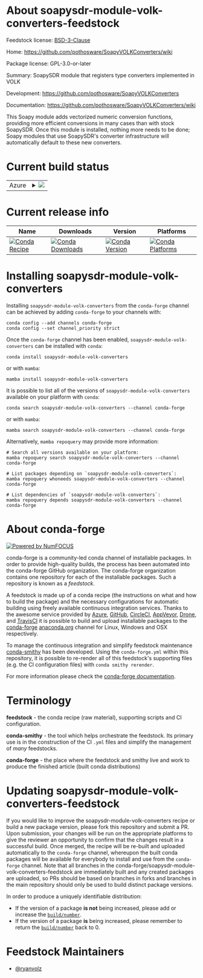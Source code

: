 About soapysdr-module-volk-converters-feedstock
===============================================

Feedstock license: [BSD-3-Clause](https://github.com/conda-forge/soapysdr-module-volk-converters-feedstock/blob/main/LICENSE.txt)

Home: https://github.com/pothosware/SoapyVOLKConverters/wiki

Package license: GPL-3.0-or-later

Summary: SoapySDR module that registers type converters implemented in VOLK

Development: https://github.com/pothosware/SoapyVOLKConverters

Documentation: https://github.com/pothosware/SoapyVOLKConverters/wiki

This Soapy module adds vectorized numeric conversion functions, providing more efficient conversions in many cases than with stock SoapySDR. Once this module is installed, nothing more needs to be done; Soapy modules that use SoapySDR's converter infrastructure will automatically default to these new converters.


Current build status
====================


<table>
    
  <tr>
    <td>Azure</td>
    <td>
      <details>
        <summary>
          <a href="https://dev.azure.com/conda-forge/feedstock-builds/_build/latest?definitionId=18384&branchName=main">
            <img src="https://dev.azure.com/conda-forge/feedstock-builds/_apis/build/status/soapysdr-module-volk-converters-feedstock?branchName=main">
          </a>
        </summary>
        <table>
          <thead><tr><th>Variant</th><th>Status</th></tr></thead>
          <tbody><tr>
              <td>linux_64</td>
              <td>
                <a href="https://dev.azure.com/conda-forge/feedstock-builds/_build/latest?definitionId=18384&branchName=main">
                  <img src="https://dev.azure.com/conda-forge/feedstock-builds/_apis/build/status/soapysdr-module-volk-converters-feedstock?branchName=main&jobName=linux&configuration=linux%20linux_64_" alt="variant">
                </a>
              </td>
            </tr><tr>
              <td>linux_aarch64</td>
              <td>
                <a href="https://dev.azure.com/conda-forge/feedstock-builds/_build/latest?definitionId=18384&branchName=main">
                  <img src="https://dev.azure.com/conda-forge/feedstock-builds/_apis/build/status/soapysdr-module-volk-converters-feedstock?branchName=main&jobName=linux&configuration=linux%20linux_aarch64_" alt="variant">
                </a>
              </td>
            </tr><tr>
              <td>linux_ppc64le</td>
              <td>
                <a href="https://dev.azure.com/conda-forge/feedstock-builds/_build/latest?definitionId=18384&branchName=main">
                  <img src="https://dev.azure.com/conda-forge/feedstock-builds/_apis/build/status/soapysdr-module-volk-converters-feedstock?branchName=main&jobName=linux&configuration=linux%20linux_ppc64le_" alt="variant">
                </a>
              </td>
            </tr><tr>
              <td>osx_64</td>
              <td>
                <a href="https://dev.azure.com/conda-forge/feedstock-builds/_build/latest?definitionId=18384&branchName=main">
                  <img src="https://dev.azure.com/conda-forge/feedstock-builds/_apis/build/status/soapysdr-module-volk-converters-feedstock?branchName=main&jobName=osx&configuration=osx%20osx_64_" alt="variant">
                </a>
              </td>
            </tr><tr>
              <td>osx_arm64</td>
              <td>
                <a href="https://dev.azure.com/conda-forge/feedstock-builds/_build/latest?definitionId=18384&branchName=main">
                  <img src="https://dev.azure.com/conda-forge/feedstock-builds/_apis/build/status/soapysdr-module-volk-converters-feedstock?branchName=main&jobName=osx&configuration=osx%20osx_arm64_" alt="variant">
                </a>
              </td>
            </tr><tr>
              <td>win_64</td>
              <td>
                <a href="https://dev.azure.com/conda-forge/feedstock-builds/_build/latest?definitionId=18384&branchName=main">
                  <img src="https://dev.azure.com/conda-forge/feedstock-builds/_apis/build/status/soapysdr-module-volk-converters-feedstock?branchName=main&jobName=win&configuration=win%20win_64_" alt="variant">
                </a>
              </td>
            </tr>
          </tbody>
        </table>
      </details>
    </td>
  </tr>
</table>

Current release info
====================

| Name | Downloads | Version | Platforms |
| --- | --- | --- | --- |
| [![Conda Recipe](https://img.shields.io/badge/recipe-soapysdr--module--volk--converters-green.svg)](https://anaconda.org/conda-forge/soapysdr-module-volk-converters) | [![Conda Downloads](https://img.shields.io/conda/dn/conda-forge/soapysdr-module-volk-converters.svg)](https://anaconda.org/conda-forge/soapysdr-module-volk-converters) | [![Conda Version](https://img.shields.io/conda/vn/conda-forge/soapysdr-module-volk-converters.svg)](https://anaconda.org/conda-forge/soapysdr-module-volk-converters) | [![Conda Platforms](https://img.shields.io/conda/pn/conda-forge/soapysdr-module-volk-converters.svg)](https://anaconda.org/conda-forge/soapysdr-module-volk-converters) |

Installing soapysdr-module-volk-converters
==========================================

Installing `soapysdr-module-volk-converters` from the `conda-forge` channel can be achieved by adding `conda-forge` to your channels with:

```
conda config --add channels conda-forge
conda config --set channel_priority strict
```

Once the `conda-forge` channel has been enabled, `soapysdr-module-volk-converters` can be installed with `conda`:

```
conda install soapysdr-module-volk-converters
```

or with `mamba`:

```
mamba install soapysdr-module-volk-converters
```

It is possible to list all of the versions of `soapysdr-module-volk-converters` available on your platform with `conda`:

```
conda search soapysdr-module-volk-converters --channel conda-forge
```

or with `mamba`:

```
mamba search soapysdr-module-volk-converters --channel conda-forge
```

Alternatively, `mamba repoquery` may provide more information:

```
# Search all versions available on your platform:
mamba repoquery search soapysdr-module-volk-converters --channel conda-forge

# List packages depending on `soapysdr-module-volk-converters`:
mamba repoquery whoneeds soapysdr-module-volk-converters --channel conda-forge

# List dependencies of `soapysdr-module-volk-converters`:
mamba repoquery depends soapysdr-module-volk-converters --channel conda-forge
```


About conda-forge
=================

[![Powered by
NumFOCUS](https://img.shields.io/badge/powered%20by-NumFOCUS-orange.svg?style=flat&colorA=E1523D&colorB=007D8A)](https://numfocus.org)

conda-forge is a community-led conda channel of installable packages.
In order to provide high-quality builds, the process has been automated into the
conda-forge GitHub organization. The conda-forge organization contains one repository
for each of the installable packages. Such a repository is known as a *feedstock*.

A feedstock is made up of a conda recipe (the instructions on what and how to build
the package) and the necessary configurations for automatic building using freely
available continuous integration services. Thanks to the awesome service provided by
[Azure](https://azure.microsoft.com/en-us/services/devops/), [GitHub](https://github.com/),
[CircleCI](https://circleci.com/), [AppVeyor](https://www.appveyor.com/),
[Drone](https://cloud.drone.io/welcome), and [TravisCI](https://travis-ci.com/)
it is possible to build and upload installable packages to the
[conda-forge](https://anaconda.org/conda-forge) [anaconda.org](https://anaconda.org/)
channel for Linux, Windows and OSX respectively.

To manage the continuous integration and simplify feedstock maintenance
[conda-smithy](https://github.com/conda-forge/conda-smithy) has been developed.
Using the ``conda-forge.yml`` within this repository, it is possible to re-render all of
this feedstock's supporting files (e.g. the CI configuration files) with ``conda smithy rerender``.

For more information please check the [conda-forge documentation](https://conda-forge.org/docs/).

Terminology
===========

**feedstock** - the conda recipe (raw material), supporting scripts and CI configuration.

**conda-smithy** - the tool which helps orchestrate the feedstock.
                   Its primary use is in the construction of the CI ``.yml`` files
                   and simplify the management of *many* feedstocks.

**conda-forge** - the place where the feedstock and smithy live and work to
                  produce the finished article (built conda distributions)


Updating soapysdr-module-volk-converters-feedstock
==================================================

If you would like to improve the soapysdr-module-volk-converters recipe or build a new
package version, please fork this repository and submit a PR. Upon submission,
your changes will be run on the appropriate platforms to give the reviewer an
opportunity to confirm that the changes result in a successful build. Once
merged, the recipe will be re-built and uploaded automatically to the
`conda-forge` channel, whereupon the built conda packages will be available for
everybody to install and use from the `conda-forge` channel.
Note that all branches in the conda-forge/soapysdr-module-volk-converters-feedstock are
immediately built and any created packages are uploaded, so PRs should be based
on branches in forks and branches in the main repository should only be used to
build distinct package versions.

In order to produce a uniquely identifiable distribution:
 * If the version of a package **is not** being increased, please add or increase
   the [``build/number``](https://docs.conda.io/projects/conda-build/en/latest/resources/define-metadata.html#build-number-and-string).
 * If the version of a package **is** being increased, please remember to return
   the [``build/number``](https://docs.conda.io/projects/conda-build/en/latest/resources/define-metadata.html#build-number-and-string)
   back to 0.

Feedstock Maintainers
=====================

* [@ryanvolz](https://github.com/ryanvolz/)

